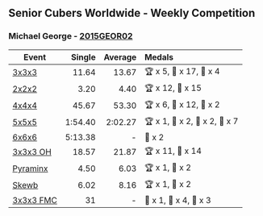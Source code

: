 ## Senior Cubers Worldwide - Weekly Competition
### Michael George - [2015GEOR02](https://www.worldcubeassociation.org/persons/2015GEOR02)

| Event | Single | Average | Medals |
| -- | --: | --: | :-- |
| [3x3x3](michael_george/333.md) | 11.64 | 13.67 | 🏆 x 5, 🥇 x 17, 🥈 x 4 |
| [2x2x2](michael_george/222.md) | 3.20 | 4.40 | 🏆 x 12, 🥇 x 15 |
| [4x4x4](michael_george/444.md) | 45.67 | 53.30 | 🏆 x 6, 🥇 x 12, 🥈 x 2 |
| [5x5x5](michael_george/555.md) | 1:54.40 | 2:02.27 | 🏆 x 1, 🥇 x 2, 🥈 x 2, 🥉 x 7 |
| [6x6x6](michael_george/666.md) | 5:13.38 | - | 🥉 x 2 |
| [3x3x3 OH](michael_george/333oh.md) | 18.57 | 21.87 | 🏆 x 11, 🥇 x 14 |
| [Pyraminx](michael_george/pyram.md) | 4.50 | 6.03 | 🏆 x 1, 🥇 x 2 |
| [Skewb](michael_george/skewb.md) | 6.02 | 8.16 | 🏆 x 1, 🥇 x 2 |
| [3x3x3 FMC](michael_george/333fm.md) | 31 | - | 🥇 x 1, 🥈 x 4, 🥉 x 3 |

<!-- Global site tag (gtag.js) - Google Analytics -->
<script async src="https://www.googletagmanager.com/gtag/js?id=UA-86348435-3"></script>
<script>window.dataLayer = window.dataLayer || []; function gtag() {dataLayer.push(arguments);} gtag('js', new Date()); gtag('config', 'UA-86348435-3');</script>
